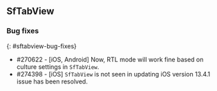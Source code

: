 ## SfTabView

### Bug fixes
{: #sftabview-bug-fixes}

* \#270622 - [iOS, Android] Now, RTL mode will work fine based on culture settings in `SfTabView`.
* \#274398 - [iOS] `SfTabView` is not seen in updating iOS version 13.4.1 issue has been resolved.